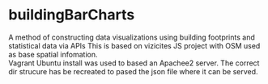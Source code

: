# buildingBarCharts
A method of constructing data visualizations using building footprints and statistical data via APIs
This is based on vizicites JS project with OSM used as base spatial infomation.  
Vagrant Ubuntu install was used to based an Apachee2 server.  The correct dir strucure has be recreated to pased the json file where it can be served. 
